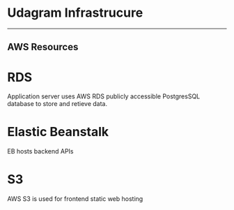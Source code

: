 # Udagram Infrastrucure
---
## AWS Resources

# RDS 
 Application server uses AWS RDS publicly accessible PostgresSQL database to store and retieve data.

# Elastic Beanstalk
 EB hosts backend APIs

 # S3
  AWS S3 is used for frontend static web hosting